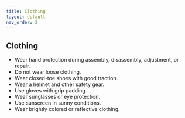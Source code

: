 ```yaml
---
title: Clothing
layout: default
nav_order: 2
---
```

## Clothing 
* Wear hand protection during assembly, disassembly, adjustment, or repair.
* Do not wear loose clothing.
* Wear closed-toe shoes with good traction.
* Wear a helmet and other safety gear.
* Use gloves with grip padding.
* Wear sunglasses or eye protection.
* Use sunscreen in sunny conditions.
* Wear brightly colored or reflective clothing.
